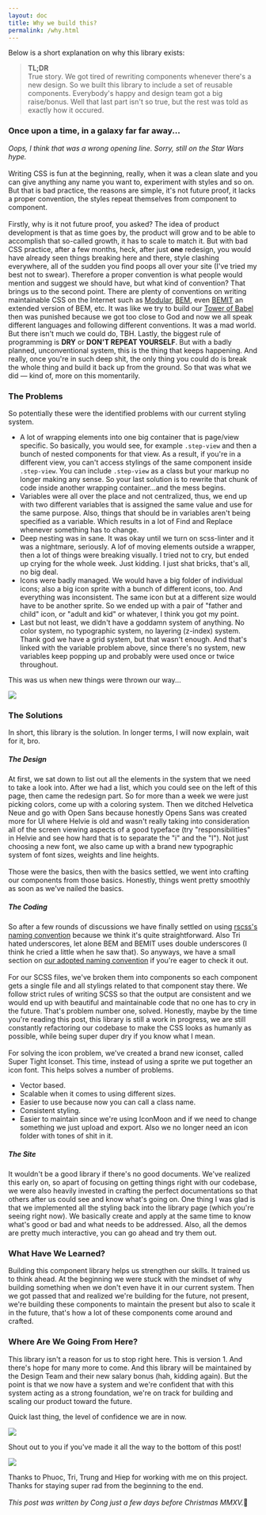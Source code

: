 ```yaml
---
layout: doc
title: Why we build this?
permalink: /why.html
---
```


<div class="row welcome-article">
  <div class="cols-8">
    <p>Below is a short explanation on why this library exists:</p>
    <blockquote><strong class="title">TL;DR</strong><br/>True story. We got tired of rewriting components whenever there's a new design. So we built this library to include a set of reusable components. Everybody's happy and design team got a big raise/bonus. Well that last part isn't so true, but the rest was told as exactly how it occured.</blockquote>
    <h3>Once upon a time, in a galaxy far far away...</h3>
    <p>
      <i>Oops, I think that was a wrong opening line. Sorry, still on the Star Wars hype.</i><br/><br/>
      Writing CSS is fun at the beginning, really, when it was a clean slate and you can give anything any name you want to, experiment with styles and so on. But that is bad practice, the reasons are simple, it's not future proof, it lacks a proper convention, the styles repeat themselves from component to component.<br/><br/>Firstly, why is it not future proof, you asked? The idea of product development is that as time goes by, the product will grow and to be able to accomplish that so-called growth, it has to scale to match it. But with bad CSS practice, after a few months, heck, after just <strong>one</strong> redesign, you would have already seen things breaking here and there, style clashing everywhere, all of the sudden you find poops all over your site (I've tried my best not to swear). Therefore a proper convention is what people would mention and suggest we should have, but what kind of convention? That brings us to the second point. There are plenty of conventions on writing maintainable CSS on the Internet such as <a href="http://thesassway.com/advanced/modular-css-naming-conventions">Modular</a>, <a href="http://getbem.com/naming/">BEM</a>, even <a href="http://csswizardry.com/2015/08/bemit-taking-the-bem-naming-convention-a-step-further/">BEMIT</a> an extended version of BEM, etc. It was like we try to build our <a href="https://en.wikipedia.org/wiki/Tower_of_Babel">Tower of Babel</a> then was punished because we got too close to God and now we all speak different languages and following different conventions. It was a mad world. But there isn't much we could do, TBH. Lastly, the biggest rule of programming is <strong>DRY</strong> or <strong>DON'T REPEAT YOURSELF</strong>. But with a badly planned, unconventional system, this is the thing that keeps happening. And really, once you're in such deep shit, the only thing you could do is break the whole thing and build it back up from the ground. So that was what we did &mdash; kind of, more on this momentarily.
    </p>
    <h3>The Problems</h3>
    <p>So potentially these were the identified problems with our current styling system.</p>
    <ul>
      <li>A lot of wrapping elements into one big container that is page/view specific. So basically, you would see, for example <code>.step-view</code> and then a bunch of nested components for that view. As a result, if you're in a different view, you can't access stylings of the same component inside <code>.step-view</code>. You can include <code>.step-view</code> as a class but your markup no longer making any sense. So your last solution is to rewrite that chunk of code inside another wrapping container...and the mess begins.</li>
      <li>Variables were all over the place and not centralized, thus, we end up with two different variables that is assigned the same value and use for the same purpose. Also, things that should be in variables aren't being specified as a variable. Which results in a lot of Find and Replace whenever something has to change.</li>
      <li>Deep nesting was in sane. It was okay until we turn on scss-linter and it was a nightmare, seriously. A lof of moving elements outside a wrapper, then a lot of things were breaking visually. I tried not to cry, but ended up crying for the whole week. Just kidding. I just shat bricks, that's all, no big deal.</li>
      <li>Icons were badly managed. We would have a big folder of individual icons; also a big icon sprite with a bunch of different icons, too. And everything was inconsistent. The same icon but at a different size would have to be another sprite. So we ended up with a pair of "father and child" icon, or "adult and kid" or whatever, I think you got my point.</li>
      <li>Last but not least, we didn't have a goddamn system of anything. No color system, no typographic system, no layering (z-index) system. Thank god we have a grid system, but that wasn't enough. And that's linked with the variable problem above, since there's no system, new variables keep popping up and probably were used once or twice throughout.</li>
    </ul>
    <p>This was us when new things were thrown our way...</p>
    <img src="http://33.media.tumblr.com/b9774269d1697177cfab45b34d92a846/tumblr_nq6njsBlJf1tk5o6so1_400.gif"/>
    <h3>The Solutions</h3>
    <p>In short, this library is the solution. In longer terms, I will now explain, wait for it, bro.</p>
    <h5 class="section-title">The Design</h5>
    <p>At first, we sat down to list out all the elements in the system that we need to take a look into. After we had a list, which you could see on the left of this page, then came the redesign part. So for more than a week we were just picking colors, come up with a coloring system. Then we ditched Helvetica Neue and go with Open Sans because honestly Opens Sans was created more for UI where Helvie is old and wasn't really taking into consideration all of the screen viewing aspects of a good typeface (try "responsibilities" in Helvie and see how hard that is to separate the "i" and the "l"). Not just choosing a new font, we also came up with a brand new typographic system of font sizes, weights and line heights.<br/><br/>Those were the basics, then with the basics settled, we went into crafting our components from those basics. Honestly, things went pretty smoothly as soon as we've nailed the basics.</p>
    <h5 class="section-title">The Coding</h5>
    <p>So after a few rounds of discussions we have finally settled on using <a href="http://rscss.io/">rscss's naming convention</a> because we think it's quite straightforward. Also Tri hated underscores, let alone BEM and BEMIT uses double underscores (I think he cried a little when he saw that). So anyways, we have a small section on <a href="docs/naming.html">our adopted naming convention</a> if you're eager to check it out.<br/><br/>For our SCSS files, we've broken them into components so each component gets a single file and all stylings related to that component stay there. We follow strict rules of writing SCSS so that the output are consistent and we would end up with beautiful and maintainable code that no one has to cry in the future. That's problem number one, solved. Honestly, maybe by the time you're reading this post, this library is still a work in progress, we are still constantly refactoring our codebase to make the CSS looks as humanly as possible, while being super duper dry if you know what I mean.<br/><br/>For solving the icon problem, we've created a brand new iconset, called Super Tight Iconset. This time, instead of using a sprite we put together an icon font. This helps solves a number of problems.</p>
    <ul>
      <li>Vector based.</li>
      <li>Scalable when it comes to using different sizes.</li>
      <li>Easier to use because now you can call a class name.</li>
      <li>Consistent styling.</li>
      <li>Easier to maintain since we're using IconMoon and if we need to change something we just upload and export. Also we no longer need an icon folder with tones of shit in it.</li>
    </ul>
    <h5 class="section-title">The Site</h5>
    <p>It wouldn't be a good library if there's no good documents. We've realized this early on, so apart of focusing on getting things right with our codebase, we were also heavily invested in crafting the perfect documentations so that others after us could see and know what's going on. One thing I was glad is that we implemented all the styling back into the library page (which you're seeing right now). We basically create and apply at the same time to know what's good or bad and what needs to be addressed. Also, all the demos are pretty much interactive, you can go ahead and try them out.</p>
    <h3>What Have We Learned?</h3>
    <p>Building this component library helps us strengthen our skills. It trained us to think ahead. At the beginning we were stuck with the mindset of why building something when we don't even have it in our current system. Then we got passed that and realized we're building for the future, not present, we're building these components to maintain the present but also to scale it in the future, that's how a lot of these components come around and crafted.</p>
    <h3>Where Are We Going From Here?</h3>
    <p>This library isn't a reason for us to stop right here. This is version 1. And there's hope for many more to come. And this library will be maintained by the Design Team and their new salary bonus (hah, kidding again). But the point is that we now have a system and we're confident that with this system acting as a strong foundation, we're on track for building and scaling our product toward the future.</p>
    <p>Quick last thing, the level of confidence we are in now.</p>
    <img src="http://38.media.tumblr.com/8e1c44c1f44bb64c20bce4ec6fb3603c/tumblr_inline_ns00blBhV11t9bsnt_500.gif"/>
    <p>Shout out to you if you've made it all the way to the bottom of this post!</p>
    <img src="https://qph.is.quoracdn.net/main-qimg-478bc067c53ab6909dcfa939e51b85ba?convert_to_webp=true"/>
    <p>Thanks to Phuoc, Tri, Trung and Hiep for working with me on this project. Thanks for staying super rad from the beginning to the end.<br/><br/><i>This post was written by Cong just a few days before Christmas MMXV.</i>🎄</p>
  </div>
</div>
